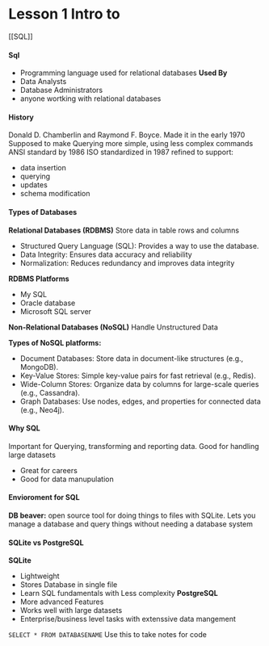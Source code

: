# Lesson 1 Intro to 
[[SQL]]
#### Sql
- Programming language used for relational databases 
**Used By**
- Data Analysts
- Database Administrators
- anyone wortking with relational databases
#### History
Donald D. Chamberlin and Raymond F. Boyce.
Made it in the early 1970
Supposed to make Querying more simple, using less complex commands
ANSI standard by 1986
ISO standardized in 1987
refined to support:
- data insertion
- querying
- updates
- schema modification
#### Types of Databases
**Relational Databases (RDBMS)**
Store data in table rows and columns
- Structured Query Language (SQL): Provides a way to use the database.
- Data Integrity: Ensures data accuracy and reliability 
- Normalization: Reduces redundancy and improves data integrity 

**RDBMS Platforms**
- My SQL
- Oracle database
- Microsoft SQL server

**Non-Relational Databases (NoSQL)**
Handle Unstructured Data

**Types of NoSQL platforms:**
- Document Databases: Store data in document-like structures (e.g., MongoDB).
- Key-Value Stores: Simple key-value pairs for fast retrieval (e.g., Redis).
- Wide-Column Stores: Organize data by columns for large-scale queries (e.g., Cassandra).
- Graph Databases: Use nodes, edges, and properties for connected data (e.g., Neo4j).
#### Why SQL
Important for Querying, transforming and reporting data. Good for handling large datasets
- Great for careers
- Good for data manupulation
#### Envioroment for SQL
**DB beaver:** open source tool for doing things to files with SQLite. Lets you manage a database and query things without needing a database system
#### SQLite vs PostgreSQL
**SQLite**
- Lightweight
- Stores Database in single file
- Learn SQL fundamentals with Less complexity
**PostgreSQL**
- More advanced Features
- Works well with large datasets
- Enterprise/business level tasks with extenssive data mangement





`SELECT * FROM DATABASENAME`
Use this to take notes for code